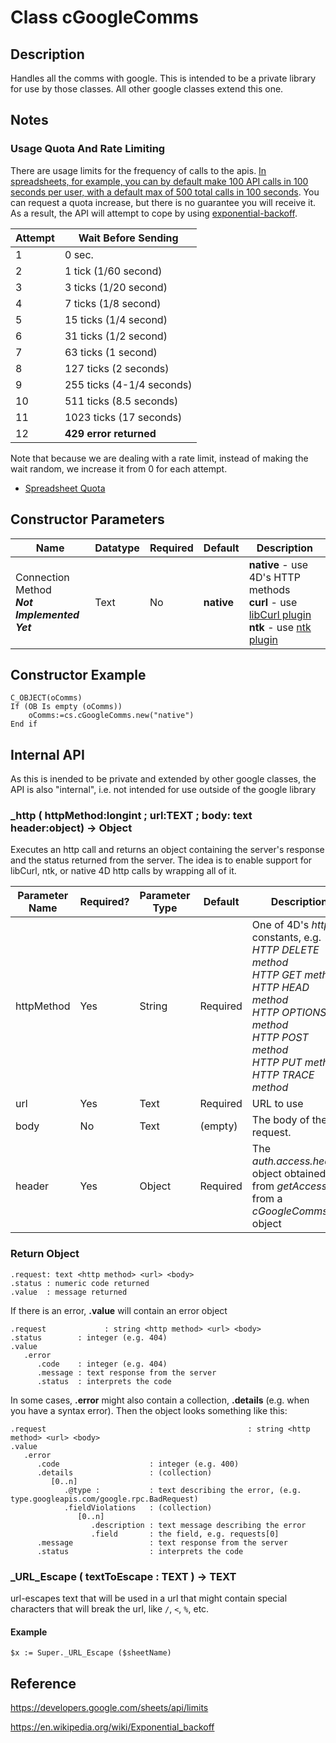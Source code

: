# Class cGoogleComms



## Description

Handles all the comms with google.  This is intended to be a private library for use by those classes.  All other google classes extend this one.



## Notes



### Usage Quota And Rate Limiting

There are usage limits for the frequency of calls to the apis.  [In spreadsheets, for example, you can by default make 100 API calls in 100 seconds per user, with a default max of 500 total calls in 100 seconds](https://developers.google.com/sheets/api/limits).  You can request a quota increase, but there is no guarantee you will receive it.  As a result, the API will attempt to cope by using [exponential-backoff](https://en.wikipedia.org/wiki/Exponential_backoff).  

Attempt | Wait Before Sending
--|--
1 | 0 sec.
2| 1 tick (1/60 second)
3| 3 ticks (1/20 second)
4| 7 ticks (1/8 second)
5| 15 ticks (1/4 second)
6| 31 ticks (1/2 second)
7| 63 ticks (1 second)
8| 127 ticks (2 seconds)
9| 255 ticks (4-1/4 seconds)
10| 511 ticks (8.5 seconds)
11 | 1023 ticks (17 seconds)
12 | **429 error returned** 

Note that because we are dealing with a rate limit, instead of making the wait random, we increase it from 0 for each attempt.

* [Spreadsheet Quota](https://developers.google.com/sheets/api/limits)



## Constructor Parameters

|Name|Datatype|Required|Default|Description|
|--|--|--|--|--|
| Connection Method<br/>***Not Implemented Yet*** | Text | No | **native** | **native** - use 4D's HTTP methods<br/>**curl** - use [libCurl plugin](https://github.com/miyako/4d-plugin-curl-v2)<br/>**ntk** - use [ntk plugin](https://www.pluggers.nl/product/ntk-plugin/) |



## Constructor Example

```4d
C_OBJECT(oComms)
If (OB Is empty (oComms))
	oComms:=cs.cGoogleComms.new("native")
End if
```


## Internal API
As this is inended to be private and extended by other google classes, the API is also "internal", i.e. not intended for use outside of the google library

### \_http ( httpMethod:longint ; url:TEXT ; body: text header:object) -> Object
Executes an http call and returns an object containing the server's response and the status returned from the server.  The idea is to enable support for libCurl, ntk, or native 4D http calls by wrapping all of it.

|Parameter Name|Required?|Parameter Type|Default|Description|
|--|--|--|--|--|
|httpMethod|Yes|String|Required|One of 4D's *http* constants, e.g.<br>*HTTP DELETE method*<br>*HTTP GET method*<br>*HTTP HEAD method*<br>*HTTP OPTIONS method*<br>*HTTP POST method*<br>*HTTP PUT method*<br>*HTTP TRACE method*|
|url|Yes|Text|Required|URL to use|
|body|No|Text|(empty)|The body of the request.|
|header|Yes|Object|Required|The *auth.access.header* object obtained from *getAccess()* from a *cGoogleComms* object|



### Return Object

```
.request: text <http method> <url> <body>
.status : numeric code returned
.value  : message returned
```

If there is an error, **.value** will contain an error object

```
.request			 : string <http method> <url> <body>
.status        : integer (e.g. 404)
.value
   .error
      .code    : integer (e.g. 404)
      .message : text response from the server
      .status  : interprets the code
```

In some cases, **.error** might also contain a collection, **.details** (e.g. when you have a syntax error).  Then the object looks something like this:

```
.request			 								 : string <http method> <url> <body>
.value
   .error
      .code                    : integer (e.g. 400)
      .details                 : (collection)
         [0..n]
            .@type :           : text describing the error, (e.g. type.googleapis.com/google.rpc.BadRequest)
            .fieldViolations   : (collection)
               [0..n]
                  .description : text message describing the error
                  .field       : the field, e.g. requests[0]
      .message                 : text response from the server
      .status                  : interprets the code
```



### \_URL_Escape ( textToEscape : TEXT ) -> TEXT

url-escapes text that will be used in a url that might contain special characters that will break the url, like `/`, `<`, `%`, etc.



#### Example

```4d
$x := Super._URL_Escape ($sheetName)
```



## Reference

https://developers.google.com/sheets/api/limits

https://en.wikipedia.org/wiki/Exponential_backoff